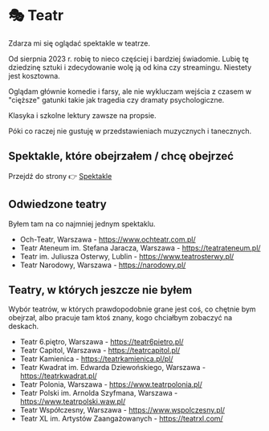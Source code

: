 # 🎭 Teatr

Zdarza mi się oglądać spektakle w teatrze.

Od sierpnia 2023 r. robię to nieco częściej i bardziej świadomie. Lubię tę dziedzinę sztuki i zdecydowanie wolę ją od kina czy streamingu. Niestety jest kosztowna.

Oglądam głównie komedie i farsy, ale nie wykluczam wejścia z czasem w "cięższe" gatunki takie jak tragedia czy dramaty psychologiczne.

Klasyka i szkolne lektury zawsze na propsie.

Póki co raczej nie gustuję w przedstawieniach muzycznych i tanecznych.

## Spektakle, które obejrzałem / chcę obejrzeć

Przejdź do strony 👉 [Spektakle](./spektakle/)

## Odwiedzone teatry

Byłem tam na co najmniej jednym spektaklu.

- Och-Teatr, Warszawa - https://www.ochteatr.com.pl/
- Teatr Ateneum im. Stefana Jaracza, Warszawa - https://teatrateneum.pl/
- Teatr im. Juliusza Osterwy, Lublin - https://www.teatrosterwy.pl/
- Teatr Narodowy, Warszawa - https://narodowy.pl/

## Teatry, w których jeszcze nie byłem

Wybór teatrów, w których prawdopodobnie grane jest coś, co chętnie bym obejrzał, albo pracuje tam ktoś znany, kogo chciałbym zobaczyć na deskach.

- Teatr 6.piętro, Warszawa - https://teatr6pietro.pl/
- Teatr Capitol, Warszawa - https://teatrcapitol.pl/
- Teatr Kamienica - https://teatrkamienica.pl/pl/
- Teatr Kwadrat im. Edwarda Dziewońskiego, Warszawa - https://teatrkwadrat.pl/
- Teatr Polonia, Warszawa - https://www.teatrpolonia.pl/
- Teatr Polski im. Arnolda Szyfmana, Warszawa - https://www.teatrpolski.waw.pl/
- Teatr Współczesny, Warszawa - https://www.wspolczesny.pl/
- Teatr XL im. Artystów Zaangażowanych - https://teatrxl.com/
